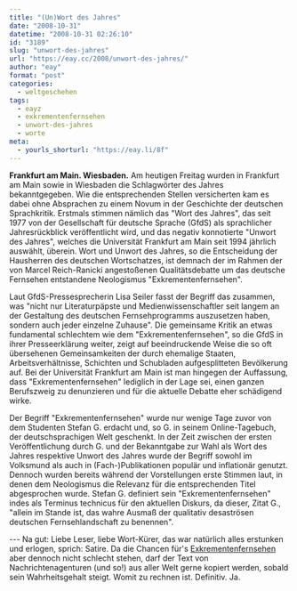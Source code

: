 ```yaml
---
title: "(Un)Wort des Jahres"
date: "2008-10-31"
datetime: "2008-10-31 02:26:10"
id: "3189"
slug: "unwort-des-jahres"
url: "https://eay.cc/2008/unwort-des-jahres/"
author: "eay"
format: "post"
categories:
  - weltgeschehen
tags:
  - eayz
  - exkrementenfernsehen
  - unwort-des-jahres
  - worte
meta:
  - yourls_shorturl: "https://eay.li/8f"
---
```


**Frankfurt am Main. Wiesbaden.** Am heutigen Freitag wurden in Frankfurt am Main sowie in Wiesbaden die Schlagwörter des Jahres bekanntgegeben. Wie die entsprechenden Stellen versicherten kam es dabei ohne Absprachen zu einem Novum in der Geschichte der deutschen Sprachkritik. Erstmals stimmen nämlich das "Wort des Jahres", das seit 1977 von der Gesellschaft für deutsche Sprache (GfdS) als sprachlicher Jahresrückblick veröffentlicht wird, und das negativ konnotierte "Unwort des Jahres", welches die Universität Frankfurt am Main seit 1994 jährlich auswählt, überein. Wort und Unwort des Jahres, so die Entscheidung der Hausherren des deutschen Wortschatzes, ist demnach der im Rahmen der von Marcel Reich-Ranicki angestoßenen Qualitätsdebatte um das deutsche Fernsehen entstandene Neologismus "Exkrementenfernsehen".

Laut GfdS-Pressesprecherin Lisa Seiler fasst der Begriff das zusammen, was "nicht nur Literaturpäpste und Medienwissenschaftler seit langem an der Gestaltung des deutschen Fernsehprogramms auszusetzen haben, sondern auch jeder einzelne Zuhause". Die gemeinsame Kritik an etwas fundamental schlechtem wie dem "Exkrementenfernsehen", so die GfdS in ihrer Presseerklärung weiter, zeigt auf beeindruckende Weise die so oft übersehenen Gemeinsamkeiten der durch ehemalige Staaten, Arbeitsverhältnisse, Schichten und Schubladen aufgesplitteten Bevölkerung auf. Bei der Universität Frankfurt am Main ist man hingegen der Auffassung, dass "Exkrementenfernsehen" lediglich in der Lage sei, einen ganzen Berufszweig zu denunzieren und für die aktuelle Debatte eher schädigend wirke.

Der Begriff "Exkrementenfernsehen" wurde nur wenige Tage zuvor von dem Studenten Stefan G. erdacht und, so G. in seinem Online-Tagebuch, der deutschsprachigen Welt geschenkt. In der Zeit zwischen der ersten Veröffentlichung durch G. und der Bekanntgabe zur Wahl als Wort des Jahres respektive Unwort des Jahres wurde der Begriff sowohl im Volksmund als auch in (Fach-)Publikationen populär und inflationär genutzt. Dennoch wurden bereits während der Vorstellungen erste Stimmen laut, in denen dem Neologismus die Relevanz für die entsprechenden Titel abgesprochen wurde. Stefan G. definiert sein "Exkrementenfernsehen" indes als Terminus technicus für den aktuellen Diskurs, da dieser, Zitat G., "allein im Stande ist, das wahre Ausmaß der qualitativ desaströsen deutschen Fernsehlandschaft zu benennen".

\--- Na gut: Liebe Leser, liebe Wort-Kürer, das war natürlich alles erstunken und erlogen, sprich: Satire. Da die Chancen für's [Exkrementenfernsehen](//eay.cc/2008/der-kampf-der-kampfe/) aber dennoch nicht schlecht stehen, darf der Text von Nachrichtenagenturen (und so!) aus aller Welt gerne kopiert werden, sobald sein Wahrheitsgehalt steigt. Womit zu rechnen ist. Definitiv. Ja.
